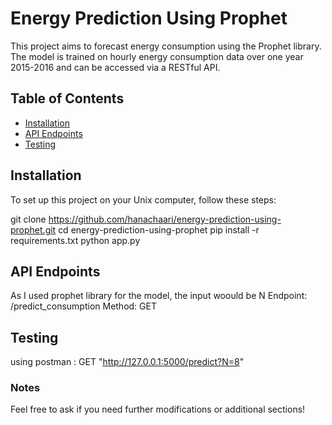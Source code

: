# Energy Prediction Using Prophet

This project aims to forecast energy consumption using the Prophet library. The model is trained on hourly energy consumption data over one year 2015-2016 and can be accessed via a RESTful API.

## Table of Contents
- [Installation](#installation)
- [API Endpoints](#api-endpoints)
- [Testing](#testing)


## Installation

To set up this project on your Unix computer, follow these steps:

   git clone https://github.com/hanachaari/energy-prediction-using-prophet.git
   cd energy-prediction-using-prophet
   pip install -r requirements.txt
   python app.py

## API Endpoints
As I used prophet library for the model, the input woould be N
Endpoint: /predict_consumption
Method: GET

## Testing
 using postman : GET "http://127.0.0.1:5000/predict?N=8"

### Notes
Feel free to ask if you need further modifications or additional sections!